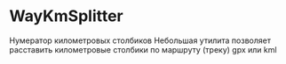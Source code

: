 # WayKmSplitter
Нумератор километровых столбиков
Небольшая утилита позволяет расставить километровые столбики по маршруту (треку) gpx или kml
